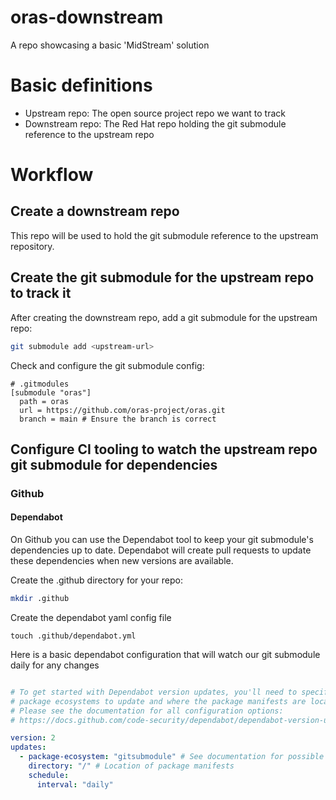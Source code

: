 # oras-downstream
A repo showcasing a basic 'MidStream' solution

# Basic definitions
- Upstream repo: The open source project repo we want to track
- Downstream repo: The Red Hat repo holding the git submodule reference to the upstream repo

# Workflow
## Create a downstream repo
This repo will be used to hold the git submodule reference to the upstream repository.

## Create the git submodule for the upstream repo to track it
After creating the downstream repo, add a git submodule for the upstream repo:
```bash
git submodule add <upstream-url>
```

Check and configure the git submodule config:
```
# .gitmodules
[submodule "oras"]
  path = oras
  url = https://github.com/oras-project/oras.git
  branch = main # Ensure the branch is correct
```

## Configure CI tooling to watch the upstream repo git submodule for dependencies
### Github
#### Dependabot
On Github you can use the Dependabot tool to keep your git submodule's dependencies up to date.
Dependabot will create pull requests to update these dependencies when new versions are available.

Create the .github directory for your repo:
```bash
mkdir .github
```

Create the dependabot yaml config file
```
touch .github/dependabot.yml
```

Here is a basic dependabot configuration that will watch our git submodule daily for any changes
```yaml

# To get started with Dependabot version updates, you'll need to specify which
# package ecosystems to update and where the package manifests are located.
# Please see the documentation for all configuration options:
# https://docs.github.com/code-security/dependabot/dependabot-version-updates/configuration-options-for-the-dependabot.yml-file

version: 2
updates:
  - package-ecosystem: "gitsubmodule" # See documentation for possible values
    directory: "/" # Location of package manifests
    schedule:
      interval: "daily"
```
